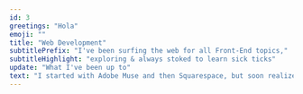 ```yaml
---
id: 3
greetings: "Hola"
emoji: ""
title: "Web Development"
subtitlePrefix: "I've been surfing the web for all Front-End topics,"
subtitleHighlight: "exploring & always stoked to learn sick ticks"
update: "What I've been up to"
text: "I started with Adobe Muse and then Squarespace, but soon realized that I wanted and needed more control over my website to achieve the level of personalization I desired. This prompted me to explore HTML, CSS, and JavaScript. Ever since, I have been immersed in the world of front-end development, continuously discovering new depths in the process."
---
```

